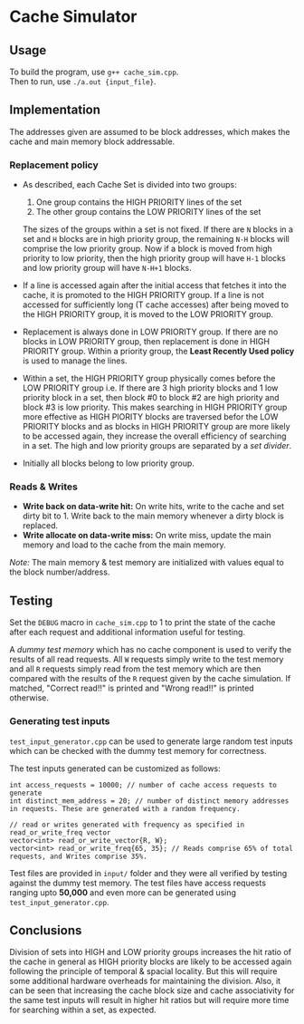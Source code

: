 # Cache Simulator

## Usage
To build the program, use `g++ cache_sim.cpp`.  
Then to run, use `./a.out {input_file}`.

## Implementation
The addresses given are assumed to be block addresses, which makes the cache and main memory block addressable.

### Replacement policy
- As described, each Cache Set is divided into two groups:
  1. One group contains the HIGH PRIORITY lines of the set
  2. The other group contains the LOW PRIORITY lines of the set
 
   The sizes of the groups within a set is not fixed. If there are `N` blocks in a set and `H` blocks are in high priority group, the remaining `N-H` blocks will comprise the low priority group. Now if a block is moved from high priority to low priority, then the high priority group will have `H-1` blocks and low priority group will have `N-H+1` blocks.
- If a line is accessed again after the initial access that fetches it into the cache, it is promoted to the HIGH PRIORITY group. If a line is not accessed for sufficiently long (T cache accesses) after being moved to the HIGH PRIORITY group, it is moved to the LOW PRIORITY group.
- Replacement is always done in LOW PRIORITY group. If there are no blocks in LOW PRIORITY group, then replacement is done in HIGH PRIORITY group. Within a priority group, the **Least Recently Used policy** is used to manage the lines.
- Within a set, the HIGH PRIORITY group physically comes before the LOW PRIORITY group i.e. If there are 3 high priority blocks and 1 low priority block in a set, then block #0 to block #2 are high priority and block #3 is low priority. This makes searching in HIGH PRIORITY group more effective as HIGH PIORITY blocks are traversed befor the LOW PRIORITY blocks and as blocks in HIGH PRIORITY group are more likely to be accessed again, they increase the overall efficiency of searching in a set. The high and low priority groups are separated by a *set divider*.
- Initially all blocks belong to low priority group. 

### Reads & Writes
- **Write back on data-write hit:** On write hits, write to the cache and set dirty bit to 1. Write back to the main memory whenever a dirty block is replaced.
- **Write allocate on data-write miss:** On write miss, update the main memory and load to the cache from the main memory.

*Note:* The main memory & test memory are initialized with values equal to the block number/address.

## Testing
Set the `DEBUG` macro in `cache_sim.cpp` to 1 to print the state of the cache after each request and additional information useful for testing.

A *dummy test memory* which has no cache component is used to verify the results of all read requests. All `W` requests simply write to the test memory and all `R` requests simply read from the test memory which are then compared with the results of the `R` request given by the cache simulation. If matched, "Correct read!!" is printed and "Wrong read!!" is printed otherwise.

### Generating test inputs
`test_input_generator.cpp` can be used to generate large random test inputs which can be checked with the dummy test memory for correctness.

The test inputs generated can be customized as follows:
```
int access_requests = 10000; // number of cache access requests to generate
int distinct_mem_address = 20; // number of distinct memory addresses in requests. These are generated with a random frequency.

// read or writes generated with frequency as specified in read_or_write_freq vector
vector<int> read_or_write_vector{R, W};
vector<int> read_or_write_freq{65, 35}; // Reads comprise 65% of total requests, and Writes comprise 35%.
```

Test files are provided in `input/` folder and they were all verified by testing against the dummy test memory. The test files have access requests ranging upto **50,000** and even more can be generated using `test_input_generator.cpp`.

## Conclusions
Division of sets into HIGH and LOW priority groups increases the hit ratio of the cache in general as HIGH priority blocks are likely to be accessed again following the principle of temporal & spacial locality. But this will require some additional hardware overheads for maintaining the division. Also, it can be seen that increasing the cache block size and cache associativity for the same test inputs will result in higher hit ratios but will require more time for searching within a set, as expected.